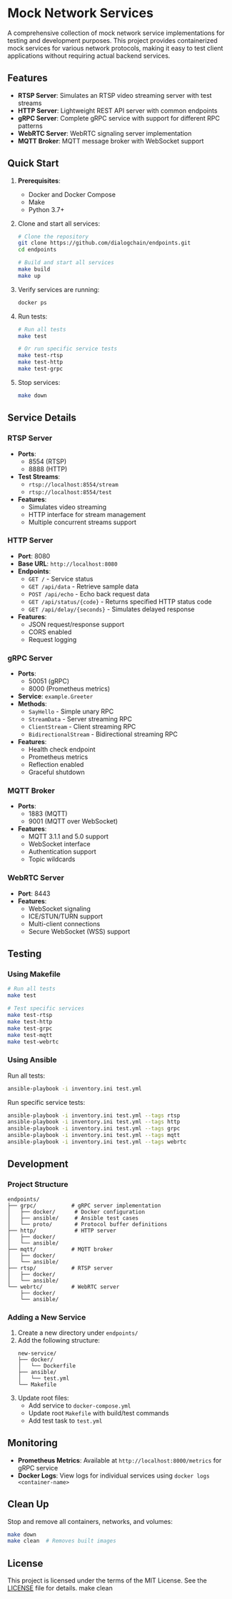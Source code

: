 # Mock Network Services

A comprehensive collection of mock network service implementations for testing and development purposes. This project provides containerized mock services for various network protocols, making it easy to test client applications without requiring actual backend services.

## Features

- **RTSP Server**: Simulates an RTSP video streaming server with test streams
- **HTTP Server**: Lightweight REST API server with common endpoints
- **gRPC Server**: Complete gRPC service with support for different RPC patterns
- **WebRTC Server**: WebRTC signaling server implementation
- **MQTT Broker**: MQTT message broker with WebSocket support

## Quick Start

1. **Prerequisites**:
   - Docker and Docker Compose
   - Make
   - Python 3.7+

2. Clone and start all services:
   ```bash
   # Clone the repository
   git clone https://github.com/dialogchain/endpoints.git
   cd endpoints
   
   # Build and start all services
   make build
   make up
   ```

3. Verify services are running:
   ```bash
   docker ps
   ```

4. Run tests:
   ```bash
   # Run all tests
   make test
   
   # Or run specific service tests
   make test-rtsp
   make test-http
   make test-grpc
   ```

5. Stop services:
   ```bash
   make down
   ```

## Service Details

### RTSP Server

- **Ports**: 
  - 8554 (RTSP)
  - 8888 (HTTP)
- **Test Streams**:
  - `rtsp://localhost:8554/stream`
  - `rtsp://localhost:8554/test`
- **Features**:
  - Simulates video streaming
  - HTTP interface for stream management
  - Multiple concurrent streams support

### HTTP Server

- **Port**: 8080
- **Base URL**: `http://localhost:8080`
- **Endpoints**:
  - `GET /` - Service status
  - `GET /api/data` - Retrieve sample data
  - `POST /api/echo` - Echo back request data
  - `GET /api/status/{code}` - Returns specified HTTP status code
  - `GET /api/delay/{seconds}` - Simulates delayed response
- **Features**:
  - JSON request/response support
  - CORS enabled
  - Request logging

### gRPC Server

- **Ports**:
  - 50051 (gRPC)
  - 8000 (Prometheus metrics)
- **Service**: `example.Greeter`
- **Methods**:
  - `SayHello` - Simple unary RPC
  - `StreamData` - Server streaming RPC
  - `ClientStream` - Client streaming RPC
  - `BidirectionalStream` - Bidirectional streaming RPC
- **Features**:
  - Health check endpoint
  - Prometheus metrics
  - Reflection enabled
  - Graceful shutdown

### MQTT Broker

- **Ports**:
  - 1883 (MQTT)
  - 9001 (MQTT over WebSocket)
- **Features**:
  - MQTT 3.1.1 and 5.0 support
  - WebSocket interface
  - Authentication support
  - Topic wildcards

### WebRTC Server

- **Port**: 8443
- **Features**:
  - WebSocket signaling
  - ICE/STUN/TURN support
  - Multi-client connections
  - Secure WebSocket (WSS) support

## Testing

### Using Makefile

```bash
# Run all tests
make test

# Test specific services
make test-rtsp
make test-http
make test-grpc
make test-mqtt
make test-webrtc
```

### Using Ansible

Run all tests:
```bash
ansible-playbook -i inventory.ini test.yml
```

Run specific service tests:
```bash
ansible-playbook -i inventory.ini test.yml --tags rtsp
ansible-playbook -i inventory.ini test.yml --tags http
ansible-playbook -i inventory.ini test.yml --tags grpc
ansible-playbook -i inventory.ini test.yml --tags mqtt
ansible-playbook -i inventory.ini test.yml --tags webrtc
```

## Development

### Project Structure

```
endpoints/
├── grpc/           # gRPC server implementation
│   ├── docker/      # Docker configuration
│   ├── ansible/     # Ansible test cases
│   └── proto/       # Protocol buffer definitions
├── http/            # HTTP server
│   ├── docker/
│   └── ansible/
├── mqtt/           # MQTT broker
│   ├── docker/
│   └── ansible/
├── rtsp/           # RTSP server
│   ├── docker/
│   └── ansible/
└── webrtc/         # WebRTC server
    ├── docker/
    └── ansible/
```

### Adding a New Service

1. Create a new directory under `endpoints/`
2. Add the following structure:
   ```
   new-service/
   ├── docker/
   │   └── Dockerfile
   ├── ansible/
   │   └── test.yml
   └── Makefile
   ```
3. Update root files:
   - Add service to `docker-compose.yml`
   - Update root `Makefile` with build/test commands
   - Add test task to `test.yml`

## Monitoring

- **Prometheus Metrics**: Available at `http://localhost:8000/metrics` for gRPC service
- **Docker Logs**: View logs for individual services using `docker logs <container-name>`

## Clean Up

Stop and remove all containers, networks, and volumes:

```bash
make down
make clean  # Removes built images
```

## License

This project is licensed under the terms of the MIT License. See the [LICENSE](LICENSE) file for details.
make clean
```
